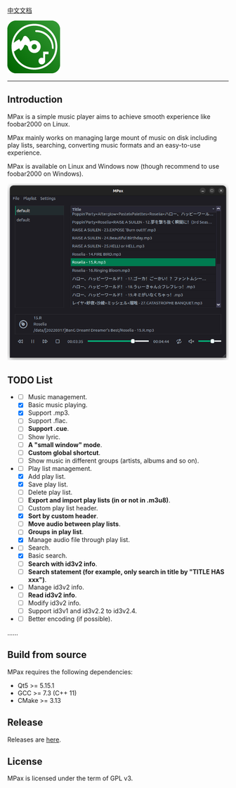 [中文文档](./docs/README_zh_CN.md)

![MPax](./docs/images/MPax@4x.png)

---

## Introduction

MPax is a simple music player aims to achieve smooth experience like foobar2000 on Linux.

MPax mainly works on managing large mount of music on disk including play lists, searching, converting music formats and an easy-to-use experience.

MPax is available on Linux and Windows now (though recommend to use foobar2000 on Windows). 

![UI](./docs/images/ui_02.png)

## TODO List

* * [ ] Music management.
  * [x] Basic music playing.
  * [x] Support .mp3.
  * [ ] Support .flac.
  * [ ] **Support .cue**.
  * [ ] Show lyric.
  * [ ] **A "small window" mode**.
  * [ ] **Custom global shortcut**.
  * [ ] Show music in different groups (artists, albums and so on).

* - [ ] Play list management.
  - [x] Add play list.
  - [x] Save play list.
  - [ ] Delete play list.
  - [ ] **Export and import play lists (in or not in .m3u8)**.
  - [ ] Custom play list header.
  - [x] **Sort by custom header**.
  - [ ] **Move audio between play lists**.
  - [ ] **Groups in play list**.
  - [x] Manage audio file through play list.

* - [ ] Search.
  - [x] Basic search.
  - [ ] **Search with id3v2 info**.
  - [ ] **Search statement (for example, only search in title by "TITLE HAS xxx")**.
* - [ ] Manage id3v2 info.
  - [ ] **Read id3v2 info**.
  - [ ] Modify id3v2 info.
  - [ ] Support id3v1 and id3v2.2 to id3v2.4.
* - [ ] Better encoding (if possible).

......

## Build from source

MPax requires the following dependencies:

* Qt5 >= 5.15.1
* GCC >= 7.3 (C++ 11)
* CMake >= 3.13

## Release

Releases are [here](https://github.com/realth000/MPax/releases).

## License

MPax is licensed under the term of GPL v3.
